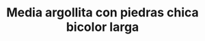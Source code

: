 ---
title: Media argollita con piedras chica bicolor larga
date: 
draft: false

# descripcion
description : Media argollita con piedras chica bicolor larga

materials: Plata 925

color: Plateado

dimensions: 1,9cm

code: 01-04-0131

type: "Aros"

categories: []

# Images
# first image will be shown in the product page
images:
  # - image: "images/path_to_image"
  # La ubicacion de las imagenes es imagenes/Aros/Aros.Piedras/01-04-0131-media-argollita-con-piedras-chica-bicolor-larga
  - image: "./images/aros/piedras/01-04-0131-media-argollita-con-piedras-chica-bicolor-larga_a.jpeg"
  - image: "./images/aros/piedras/01-04-0131-media-argollita-con-piedras-chica-bicolor-larga_b.jpeg"
---